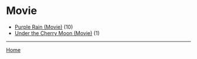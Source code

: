 # Movie

  * [Purple Rain (Movie)](./movie/purple-rain/) (10)
  * [Under the Cherry Moon (Movie)](./movie/under-the-cherry-moon/) (1)

----

[Home](../)
